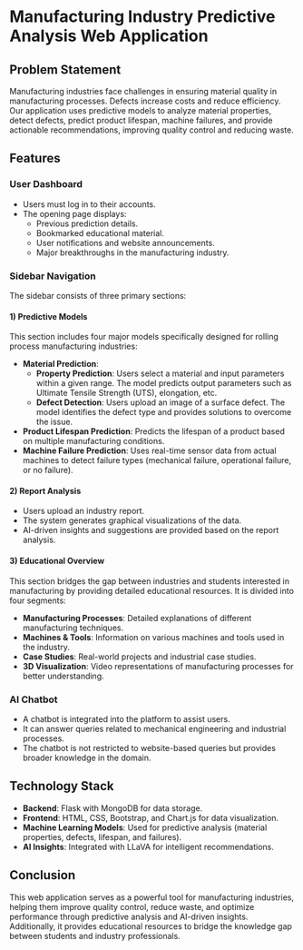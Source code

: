 # Manufacturing Industry Predictive Analysis Web Application

## Problem Statement
Manufacturing industries face challenges in ensuring material quality in manufacturing processes. Defects increase costs and reduce efficiency. Our application uses predictive models to analyze material properties, detect defects, predict product lifespan, machine failures, and provide actionable recommendations, improving quality control and reducing waste.

## Features

### User Dashboard
- Users must log in to their accounts.
- The opening page displays:
  - Previous prediction details.
  - Bookmarked educational material.
  - User notifications and website announcements.
  - Major breakthroughs in the manufacturing industry.

### Sidebar Navigation
The sidebar consists of three primary sections:

#### 1) Predictive Models
This section includes four major models specifically designed for rolling process manufacturing industries:
- **Material Prediction**: 
  - **Property Prediction**: Users select a material and input parameters within a given range. The model predicts output parameters such as Ultimate Tensile Strength (UTS), elongation, etc.
  - **Defect Detection**: Users upload an image of a surface defect. The model identifies the defect type and provides solutions to overcome the issue.
- **Product Lifespan Prediction**: Predicts the lifespan of a product based on multiple manufacturing conditions.
- **Machine Failure Prediction**: Uses real-time sensor data from actual machines to detect failure types (mechanical failure, operational failure, or no failure).

#### 2) Report Analysis
- Users upload an industry report.
- The system generates graphical visualizations of the data.
- AI-driven insights and suggestions are provided based on the report analysis.

#### 3) Educational Overview
This section bridges the gap between industries and students interested in manufacturing by providing detailed educational resources. It is divided into four segments:
- **Manufacturing Processes**: Detailed explanations of different manufacturing techniques.
- **Machines & Tools**: Information on various machines and tools used in the industry.
- **Case Studies**: Real-world projects and industrial case studies.
- **3D Visualization**: Video representations of manufacturing processes for better understanding.

### AI Chatbot
- A chatbot is integrated into the platform to assist users.
- It can answer queries related to mechanical engineering and industrial processes.
- The chatbot is not restricted to website-based queries but provides broader knowledge in the domain.

## Technology Stack
- **Backend**: Flask with MongoDB for data storage.
- **Frontend**: HTML, CSS, Bootstrap, and Chart.js for data visualization.
- **Machine Learning Models**: Used for predictive analysis (material properties, defects, lifespan, and failures).
- **AI Insights**: Integrated with LLaVA for intelligent recommendations.

## Conclusion
This web application serves as a powerful tool for manufacturing industries, helping them improve quality control, reduce waste, and optimize performance through predictive analysis and AI-driven insights. Additionally, it provides educational resources to bridge the knowledge gap between students and industry professionals.
